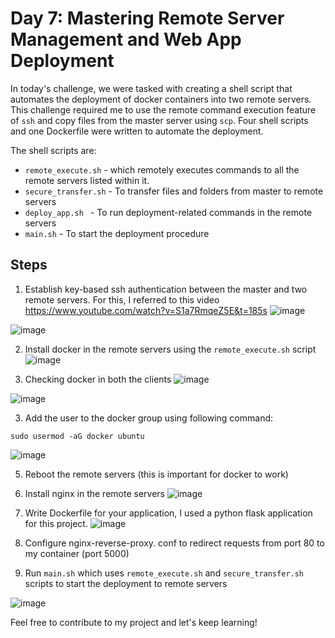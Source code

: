 # Day 7: Mastering Remote Server Management and Web App Deployment

In today's challenge, we were tasked with creating a shell script that automates the deployment of docker containers into two remote servers. This challenge required me to use the remote command execution feature of `ssh`  and copy files from the master server using `scp`. Four shell scripts and one Dockerfile were written to automate the deployment.

The shell scripts are:
- `remote_execute.sh` - which remotely executes commands to all the remote servers listed within it.
- `secure_transfer.sh` - To transfer files and folders from master to remote servers
- `deploy_app.sh ` - To run deployment-related commands in the remote servers
- `main.sh` - To start the deployment procedure

## Steps
1. Establish key-based ssh authentication between the master and two remote servers. For this, I referred to this video https://www.youtube.com/watch?v=S1a7RmqeZ5E&t=185s
![image](https://github.com/sakshirathoree/BashBlaze-7-Days-of-Bash-Scripting-Challenge/assets/67737704/9294fb64-669a-4772-9997-ce13b9201e70)

![image](https://github.com/sakshirathoree/BashBlaze-7-Days-of-Bash-Scripting-Challenge/assets/67737704/4cd2685c-9917-47ab-9ed6-ca715820fa59)

2. Install docker in the remote servers using the `remote_execute.sh` script
![image](https://github.com/sakshirathoree/BashBlaze-7-Days-of-Bash-Scripting-Challenge/assets/67737704/00434b00-cf15-4139-83a7-fda5fcb24ca2)

3. Checking docker in both the clients
![image](https://github.com/sakshirathoree/BashBlaze-7-Days-of-Bash-Scripting-Challenge/assets/67737704/4f684671-62a7-4051-8361-3ee655f5a23f)

![image](https://github.com/sakshirathoree/BashBlaze-7-Days-of-Bash-Scripting-Challenge/assets/67737704/5d03e543-0037-445c-923d-9e31146d52fc)

3. Add the user to the docker group using following command:
```
sudo usermod -aG docker ubuntu
```
![image](https://github.com/sakshirathoree/BashBlaze-7-Days-of-Bash-Scripting-Challenge/assets/67737704/c87692ce-d29f-49be-b507-7c47f9324b7c)


5. Reboot the remote servers (this is important for docker to work)
6. Install nginx in the remote servers
![image](https://github.com/sakshirathoree/BashBlaze-7-Days-of-Bash-Scripting-Challenge/assets/67737704/bfe96b4b-805d-4c45-94d5-f06650a1b133)


7. Write Dockerfile for your application, I used a python flask application for this project.
![image](https://github.com/sakshirathoree/BashBlaze-7-Days-of-Bash-Scripting-Challenge/assets/67737704/7ff8aa11-6cfa-4bc2-a4c7-dd3a1579c4bb)


8. Configure nginx-reverse-proxy. conf to redirect requests from port 80 to my container (port 5000)

9. Run `main.sh` which uses `remote_execute.sh` and `secure_transfer.sh` scripts to start the deployment to remote servers

![image](https://github.com/sakshirathoree/BashBlaze-7-Days-of-Bash-Scripting-Challenge/assets/67737704/61099f82-7da2-4f17-9ef2-c2d9659e03a7)



Feel free to contribute to my project and let's keep learning!
